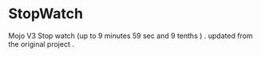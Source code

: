 # StopWatch
Mojo V3 Stop watch (up to 9 minutes 59 sec and 9 tenths ) . updated from the original project . 
